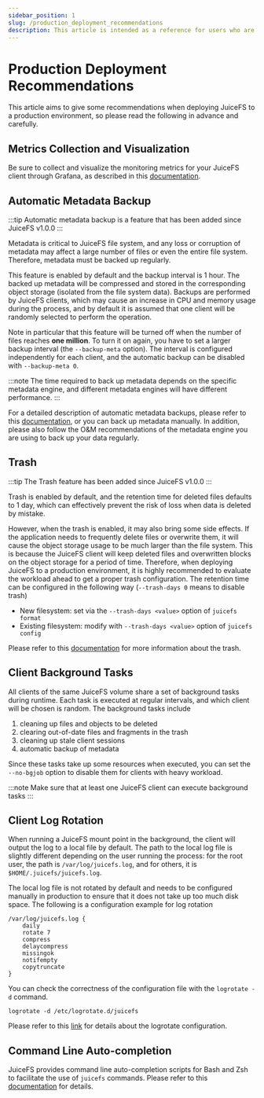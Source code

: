 ```yaml
---
sidebar_position: 1
slug: /production_deployment_recommendations
description: This article is intended as a reference for users who are about to deploy JuiceFS to a production environment and provides a series of environment configuration recommendations.
---
```


# Production Deployment Recommendations

This article aims to give some recommendations when deploying JuiceFS to a production environment, so please read the following in advance and carefully.

## Metrics Collection and Visualization

Be sure to collect and visualize the monitoring metrics for your JuiceFS client through Grafana, as described in this [documentation](../administration/monitoring.md).

## Automatic Metadata Backup

:::tip
Automatic metadata backup is a feature that has been added since JuiceFS v1.0.0
:::

Metadata is critical to JuiceFS file system, and any loss or corruption of metadata may affect a large number of files or even the entire file system. Therefore, metadata must be backed up regularly.

This feature is enabled by default and the backup interval is 1 hour. The backed up metadata will be compressed and stored in the corresponding object storage (isolated from the file system data). Backups are performed by JuiceFS clients, which may cause an increase in CPU and memory usage during the process, and by default it is assumed that one client will be randomly selected to perform the operation.

Note in particular that this feature will be turned off when the number of files reaches **one million**. To turn it on again, you have to set a larger backup interval (the `--backup-meta` option). The interval is configured independently for each client, and the automatic backup can be disabled with `--backup-meta 0`.

:::note
The time required to back up metadata depends on the specific metadata engine, and different metadata engines will have different performance.
:::

For a detailed description of automatic metadata backups, please refer to this [documentation](../administration/metadata_dump_load.md#backup-automatically), or you can back up metadata manually. In addition, please also follow the O&M recommendations of the metadata engine you are using to back up your data regularly.

## Trash

:::tip
The Trash feature has been added since JuiceFS v1.0.0
:::

Trash is enabled by default, and the retention time for deleted files defaults to 1 day, which can effectively prevent the risk of loss when data is deleted by mistake.

However, when the trash is enabled, it may also bring some side effects. If the application needs to frequently delete files or overwrite them, it will cause the object storage usage to be much larger than the file system. This is because the JuiceFS client will keep deleted files and overwritten blocks on the object storage for a period of time. Therefore, when deploying JuiceFS to a production environment, it is highly recommended to evaluate the workload ahead to get a proper trash configuration. The retention time can be configured in the following way (`--trash-days 0` means to disable trash)

- New filesystem: set via the `--trash-days <value>` option of `juicefs format`
- Existing filesystem: modify with `--trash-days <value>` option of `juicefs config`

Please refer to this [documentation](../security/trash.md) for more information about the trash.

## Client Background Tasks

All clients of the same JuiceFS volume share a set of background tasks during runtime. Each task is executed at regular intervals, and which client will be chosen is random. The background tasks include

1. cleaning up files and objects to be deleted
2. clearing out-of-date files and fragments in the trash
3. cleaning up stale client sessions
4. automatic backup of metadata

Since these tasks take up some resources when executed, you can set the `--no-bgjob` option to disable them for clients with heavy workload.

:::note
Make sure that at least one JuiceFS client can execute background tasks
:::

## Client Log Rotation

When running a JuiceFS mount point in the background, the client will output the log to a local file by default. The path to the local log file is slightly different depending on the user running the process: for the root user, the path is `/var/log/juicefs.log`, and for others, it is `$HOME/.juicefs/juicefs.log`.

The local log file is not rotated by default and needs to be configured manually in production to ensure that it does not take up too much disk space. The following is a configuration example for log rotation

```text title="/etc/logrotate.d/juicefs"
/var/log/juicefs.log {
    daily
    rotate 7
    compress
    delaycompress
    missingok
    notifempty
    copytruncate
}
```

You can check the correctness of the configuration file with the `logrotate -d` command.

```shell
logrotate -d /etc/logrotate.d/juicefs
```

Please refer to this [link](https://linux.die.net/man/8/logrotate) for details about the logrotate configuration.

## Command Line Auto-completion

JuiceFS provides command line auto-completion scripts for Bash and Zsh to facilitate the use of `juicefs` commands. Please refer to this [documentation](../reference/command_reference.md#Auto-completion) for details.
